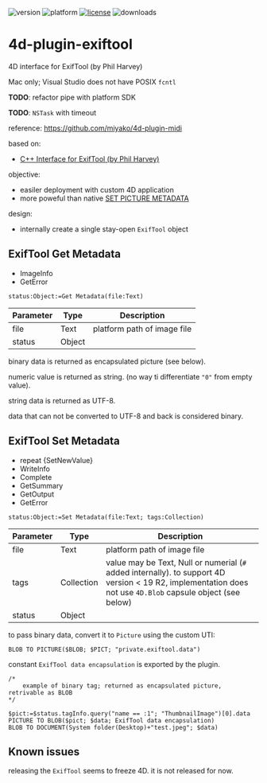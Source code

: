 ![version](https://img.shields.io/badge/version-19%2B-5682DF)
![platform](https://img.shields.io/static/v1?label=platform&message=mac-intel%20|%20mac-arm&color=blue)
[![license](https://img.shields.io/github/license/miyako/4d-plugin-exiftool)](LICENSE)
![downloads](https://img.shields.io/github/downloads/miyako/4d-plugin-exiftool/total)

# 4d-plugin-exiftool
4D interface for ExifTool (by Phil Harvey)

Mac only; Visual Studio does not have POSIX `fcntl`

**TODO**: refactor pipe with platform SDK

**TODO**: `NSTask` with timeout

reference: https://github.com/miyako/4d-plugin-midi

based on:

* [C++ Interface for ExifTool (by Phil Harvey)](https://exiftool.org/cpp_exiftool/)

objective:

* easiler deployment with custom 4D application
* more poweful than native [SET PICTURE METADATA](https://doc.4d.com/4Dv19/4D/19.1/SET-PICTURE-METADATA.301-5652803.en.html)

design:

* internally create a single stay-open `ExifTool` object

## ExifTool Get Metadata

* ImageInfo
* GetError

```4d
status:Object:=Get Metadata(file:Text)
```
|Parameter|Type|Description|
|-|-|-|
|file|Text|platform path of image file|
|status|Object||

binary data is returned as encapsulated picture (see below).

numeric value is returned as string. (no way ti differentiate `"0"` from empty value).

string data is returned as UTF-8.

data that can not be converted to UTF-8 and back is considered binary.

## ExifTool Set Metadata

* repeat {SetNewValue}
* WriteInfo
* Complete
* GetSummary
* GetOutput
* GetError

```4d
status:Object:=Set Metadata(file:Text; tags:Collection)
```

|Parameter|Type|Description|
|-|-|-|
|file|Text|platform path of image file|
|tags|Collection|value may be Text, Null or numerial (`#` added internally). to support 4D version < 19 R2, implementation does not use `4D.Blob` capsule object (see below)|
|status|Object||

to pass binary data, convert it to `Picture` using the custom UTI:

```4d
BLOB TO PICTURE($BLOB; $PICT; "private.exiftool.data")
```

constant `ExifTool data encapsulation` is exported by the plugin.

```4d
/*
	example of binary tag; returned as encapsulated picture, retrivable as BLOB
*/

$pict:=$status.tagInfo.query("name == :1"; "ThumbnailImage")[0].data
PICTURE TO BLOB($pict; $data; ExifTool data encapsulation)
BLOB TO DOCUMENT(System folder(Desktop)+"test.jpeg"; $data)
```

## Known issues

releasing the `ExifTool` seems to freeze 4D. it is not released for now.
